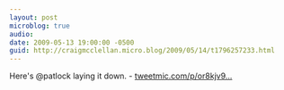 ```yaml
---
layout: post
microblog: true
audio: 
date: 2009-05-13 19:00:00 -0500
guid: http://craigmcclellan.micro.blog/2009/05/14/t1796257233.html
---
```

Here's @patlock laying it down.  - [tweetmic.com/p/or8kjv9...](http://tweetmic.com/p/or8kjv92vt0)
